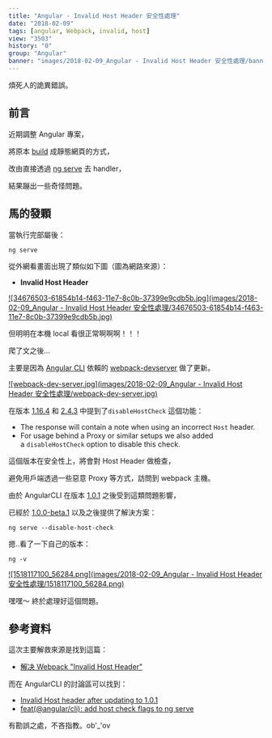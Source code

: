 ```yaml
---
title: "Angular - Invalid Host Header 安全性處理"
date: "2018-02-09"
tags: [angular, Webpack, invalid, host]
view: "3503"
history: "0"
group: "Angular"
banner: "images/2018-02-09_Angular - Invalid Host Header 安全性處理/banner/34676503-61854b14-f463-11e7-8c0b-37399e9cdb5b.jpg"
---
```


煩死人的詭異錯誤。

前言
--

近期調整 Angular 專案，

將原本 [build](https://github.com/angular/angular-cli/wiki/build) 成靜態網頁的方式，

改由直接透過 [ng serve](https://github.com/angular/angular-cli/wiki/serve) 去 handler，

結果蹦出一些奇怪問題。

馬的發顆
----

當執行完部屬後：

    ng serve

從外網看畫面出現了類似如下圖（圖為網路來源）：

*   **Invalid Host Header**
    

[![34676503-61854b14-f463-11e7-8c0b-37399e9cdb5b.jpg](images/2018-02-09_Angular - Invalid Host Header 安全性處理/34676503-61854b14-f463-11e7-8c0b-37399e9cdb5b.jpg)](https://user-images.githubusercontent.com/15818783/34676503-61854b14-f463-11e7-8c0b-37399e9cdb5b.jpg)

但明明在本機 local 看很正常啊啊啊！！！

爬了文之後...

主要是因為 [Angular CLI](https://github.com/angular/angular-cli) 依賴的 [webpack-devserver](https://github.com/webpack/webpack-dev-server) 做了更新。

[![webpack-dev-server.jpg](images/2018-02-09_Angular - Invalid Host Header 安全性處理/webpack-dev-server.jpg)](https://www.wisdomgeek.com/wp-content/uploads/2017/07/webpack-dev-server.jpg)

在版本 [1.16.4](https://github.com/webpack/webpack-dev-server/releases?after=v2.4.3) 和 [2.4.3](https://github.com/webpack/webpack-dev-server/releases/tag/v2.4.4) 中提到了`disableHostCheck` 這個功能：

*   The response will contain a note when using an incorrect `Host` header.
*   For usage behind a Proxy or similar setups we also added a `disableHostCheck` option to disable this check.

這個版本在安全性上，將會對 Host Header 做檢查，

避免用戶端透過一些惡意 Proxy 等方式，訪問到 webpack 主機。

由於 AngularCLI 在版本 [1.0.1](https://github.com/angular/angular-cli/releases/tag/v1.0.1) 之後受到這類問題影響，

已經於 [1.0.0-beta.1](https://github.com/angular/angular-cli/releases/tag/v1.0.0-beta.1) 以及之後提供了解決方案：

    ng serve --disable-host-check

摁..看了一下自己的版本：

    ng -v

[![1518117100_56284.png](images/2018-02-09_Angular - Invalid Host Header 安全性處理/1518117100_56284.png)](https://dotblogsfile.blob.core.windows.net/user/incredible/8edecf87-f737-48a7-9c24-c8cb7d9fe8ba/1518117100_56284.png)

嘿嘿～ 終於處理好這個問題。

參考資料
----

這次主要解救來源是找到這篇：

*   [解决 Webpack "Invalid Host Header"](https://tonghuashuo.github.io/blog/webpack-dev-server-invalid-host-header.html)

而在 AngularCLI 的討論區可以找到：

*   [Invalid Host header after updating to 1.0.1](https://github.com/angular/angular-cli/issues/6070)
*   [feat(@angular/cli): add host check flags to ng serve](https://github.com/angular/angular-cli/issues/6173)

有勘誤之處，不吝指教。ob'\_'ov